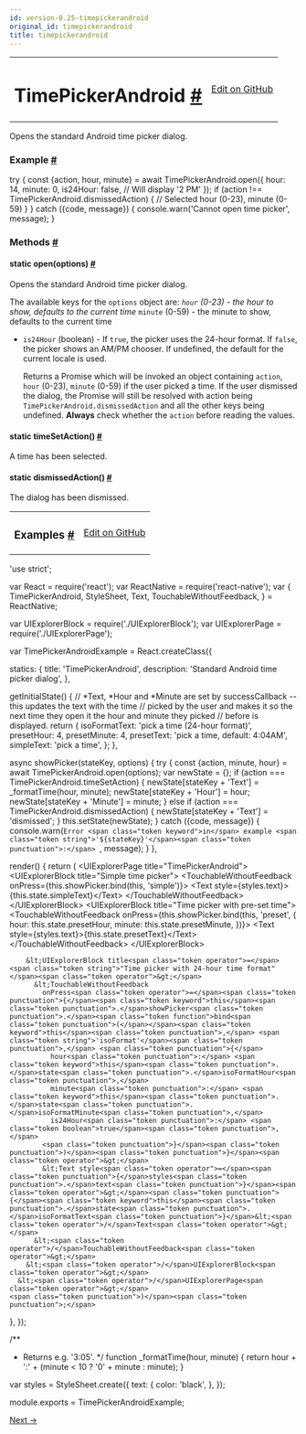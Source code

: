 ```yaml
---
id: version-0.25-timepickerandroid
original_id: timepickerandroid
title: timepickerandroid
---
```

<a id="content"></a><table width="100%"><tbody><tr><td><h1><a class="anchor" name="timepickerandroid"></a>TimePickerAndroid <a class="hash-link" href="docs/timepickerandroid.html#timepickerandroid">#</a></h1></td><td style="text-align:right;"><a target="_blank" href="https://github.com/facebook/react-native/blob/master/Libraries/Components/TimePickerAndroid/TimePickerAndroid.android.js">Edit on GitHub</a></td></tr></tbody></table><div><div><p>Opens the standard Android time picker dialog.</p><h3><a class="anchor" name="example"></a>Example <a class="hash-link" href="docs/timepickerandroid.html#example">#</a></h3><div class="prism language-javascript"><span class="token keyword">try</span> <span class="token punctuation">{</span>
  const <span class="token punctuation">{</span>action<span class="token punctuation">,</span> hour<span class="token punctuation">,</span> minute<span class="token punctuation">}</span> <span class="token operator">=</span> await TimePickerAndroid<span class="token punctuation">.</span><span class="token function">open<span class="token punctuation">(</span></span><span class="token punctuation">{</span>
    hour<span class="token punctuation">:</span> <span class="token number">14</span><span class="token punctuation">,</span>
    minute<span class="token punctuation">:</span> <span class="token number">0</span><span class="token punctuation">,</span>
    is24Hour<span class="token punctuation">:</span> <span class="token boolean">false</span><span class="token punctuation">,</span><span class="token comment" spellcheck="true"> // Will display '2 PM'
</span>  <span class="token punctuation">}</span><span class="token punctuation">)</span><span class="token punctuation">;</span>
  <span class="token keyword">if</span> <span class="token punctuation">(</span>action <span class="token operator">!</span><span class="token operator">==</span> TimePickerAndroid<span class="token punctuation">.</span>dismissedAction<span class="token punctuation">)</span> <span class="token punctuation">{</span>
   <span class="token comment" spellcheck="true"> // Selected hour (0-23), minute (0-59)
</span>  <span class="token punctuation">}</span>
<span class="token punctuation">}</span> <span class="token keyword">catch</span> <span class="token punctuation">(</span><span class="token punctuation">{</span>code<span class="token punctuation">,</span> message<span class="token punctuation">}</span><span class="token punctuation">)</span> <span class="token punctuation">{</span>
  console<span class="token punctuation">.</span><span class="token function">warn<span class="token punctuation">(</span></span><span class="token string">'Cannot open time picker'</span><span class="token punctuation">,</span> message<span class="token punctuation">)</span><span class="token punctuation">;</span>
<span class="token punctuation">}</span></div></div><span><h3><a class="anchor" name="methods"></a>Methods <a class="hash-link" href="docs/timepickerandroid.html#methods">#</a></h3><div class="props"><div class="prop"><h4 class="propTitle"><a class="anchor" name="open"></a><span class="propType">static </span>open<span class="propType">(options)</span> <a class="hash-link" href="docs/timepickerandroid.html#open">#</a></h4><div><p>Opens the standard Android time picker dialog.</p><p>The available keys for the <code>options</code> object are:
  <em> <code>hour</code> (0-23) - the hour to show, defaults to the current time
  </em> <code>minute</code> (0-59) - the minute to show, defaults to the current time
  * <code>is24Hour</code> (boolean) - If <code>true</code>, the picker uses the 24-hour format. If <code>false</code>,
    the picker shows an AM/PM chooser. If undefined, the default for the current locale
    is used.</p><p>Returns a Promise which will be invoked an object containing <code>action</code>, <code>hour</code> (0-23),
<code>minute</code> (0-59) if the user picked a time. If the user dismissed the dialog, the Promise will
still be resolved with action being <code>TimePickerAndroid.dismissedAction</code> and all the other keys
being undefined. <strong>Always</strong> check whether the <code>action</code> before reading the values.</p></div></div><div class="prop"><h4 class="propTitle"><a class="anchor" name="timesetaction"></a><span class="propType">static </span>timeSetAction<span class="propType">()</span> <a class="hash-link" href="docs/timepickerandroid.html#timesetaction">#</a></h4><div><p>A time has been selected.</p></div></div><div class="prop"><h4 class="propTitle"><a class="anchor" name="dismissedaction"></a><span class="propType">static </span>dismissedAction<span class="propType">()</span> <a class="hash-link" href="docs/timepickerandroid.html#dismissedaction">#</a></h4><div><p>The dialog has been dismissed.</p></div></div></div></span></div><div><table width="100%"><tbody><tr><td><h3><a class="anchor" name="examples"></a>Examples <a class="hash-link" href="docs/timepickerandroid.html#examples">#</a></h3></td><td style="text-align:right;"><a target="_blank" href="https://github.com/facebook/react-native/blob/master/Examples/UIExplorer/TimePickerAndroidExample.js">Edit on GitHub</a></td></tr></tbody></table><div class="prism language-javascript"><span class="token string">'use strict'</span><span class="token punctuation">;</span>

<span class="token keyword">var</span> React <span class="token operator">=</span> <span class="token function">require<span class="token punctuation">(</span></span><span class="token string">'react'</span><span class="token punctuation">)</span><span class="token punctuation">;</span>
<span class="token keyword">var</span> ReactNative <span class="token operator">=</span> <span class="token function">require<span class="token punctuation">(</span></span><span class="token string">'react-native'</span><span class="token punctuation">)</span><span class="token punctuation">;</span>
<span class="token keyword">var</span> <span class="token punctuation">{</span>
  TimePickerAndroid<span class="token punctuation">,</span>
  StyleSheet<span class="token punctuation">,</span>
  Text<span class="token punctuation">,</span>
  TouchableWithoutFeedback<span class="token punctuation">,</span>
<span class="token punctuation">}</span> <span class="token operator">=</span> ReactNative<span class="token punctuation">;</span>

<span class="token keyword">var</span> UIExplorerBlock <span class="token operator">=</span> <span class="token function">require<span class="token punctuation">(</span></span><span class="token string">'./UIExplorerBlock'</span><span class="token punctuation">)</span><span class="token punctuation">;</span>
<span class="token keyword">var</span> UIExplorerPage <span class="token operator">=</span> <span class="token function">require<span class="token punctuation">(</span></span><span class="token string">'./UIExplorerPage'</span><span class="token punctuation">)</span><span class="token punctuation">;</span>

<span class="token keyword">var</span> TimePickerAndroidExample <span class="token operator">=</span> React<span class="token punctuation">.</span><span class="token function">createClass<span class="token punctuation">(</span></span><span class="token punctuation">{</span>

  statics<span class="token punctuation">:</span> <span class="token punctuation">{</span>
    title<span class="token punctuation">:</span> <span class="token string">'TimePickerAndroid'</span><span class="token punctuation">,</span>
    description<span class="token punctuation">:</span> <span class="token string">'Standard Android time picker dialog'</span><span class="token punctuation">,</span>
  <span class="token punctuation">}</span><span class="token punctuation">,</span>

  <span class="token function">getInitialState<span class="token punctuation">(</span></span><span class="token punctuation">)</span> <span class="token punctuation">{</span>
   <span class="token comment" spellcheck="true"> // *Text, *Hour and *Minute are set by successCallback -- this updates the text with the time
</span>   <span class="token comment" spellcheck="true"> // picked by the user and makes it so the next time they open it the hour and minute they picked
</span>   <span class="token comment" spellcheck="true"> // before is displayed.
</span>    <span class="token keyword">return</span> <span class="token punctuation">{</span>
      isoFormatText<span class="token punctuation">:</span> <span class="token string">'pick a time (24-hour format)'</span><span class="token punctuation">,</span>
      presetHour<span class="token punctuation">:</span> <span class="token number">4</span><span class="token punctuation">,</span>
      presetMinute<span class="token punctuation">:</span> <span class="token number">4</span><span class="token punctuation">,</span>
      presetText<span class="token punctuation">:</span> <span class="token string">'pick a time, default: 4:04AM'</span><span class="token punctuation">,</span>
      simpleText<span class="token punctuation">:</span> <span class="token string">'pick a time'</span><span class="token punctuation">,</span>
    <span class="token punctuation">}</span><span class="token punctuation">;</span>
  <span class="token punctuation">}</span><span class="token punctuation">,</span>

  async <span class="token function">showPicker<span class="token punctuation">(</span></span>stateKey<span class="token punctuation">,</span> options<span class="token punctuation">)</span> <span class="token punctuation">{</span>
    <span class="token keyword">try</span> <span class="token punctuation">{</span>
      const <span class="token punctuation">{</span>action<span class="token punctuation">,</span> minute<span class="token punctuation">,</span> hour<span class="token punctuation">}</span> <span class="token operator">=</span> await TimePickerAndroid<span class="token punctuation">.</span><span class="token function">open<span class="token punctuation">(</span></span>options<span class="token punctuation">)</span><span class="token punctuation">;</span>
      <span class="token keyword">var</span> newState <span class="token operator">=</span> <span class="token punctuation">{</span><span class="token punctuation">}</span><span class="token punctuation">;</span>
      <span class="token keyword">if</span> <span class="token punctuation">(</span>action <span class="token operator">===</span> TimePickerAndroid<span class="token punctuation">.</span>timeSetAction<span class="token punctuation">)</span> <span class="token punctuation">{</span>
        newState<span class="token punctuation">[</span>stateKey <span class="token operator">+</span> <span class="token string">'Text'</span><span class="token punctuation">]</span> <span class="token operator">=</span> <span class="token function">_formatTime<span class="token punctuation">(</span></span>hour<span class="token punctuation">,</span> minute<span class="token punctuation">)</span><span class="token punctuation">;</span>
        newState<span class="token punctuation">[</span>stateKey <span class="token operator">+</span> <span class="token string">'Hour'</span><span class="token punctuation">]</span> <span class="token operator">=</span> hour<span class="token punctuation">;</span>
        newState<span class="token punctuation">[</span>stateKey <span class="token operator">+</span> <span class="token string">'Minute'</span><span class="token punctuation">]</span> <span class="token operator">=</span> minute<span class="token punctuation">;</span>
      <span class="token punctuation">}</span> <span class="token keyword">else</span> <span class="token keyword">if</span> <span class="token punctuation">(</span>action <span class="token operator">===</span> TimePickerAndroid<span class="token punctuation">.</span>dismissedAction<span class="token punctuation">)</span> <span class="token punctuation">{</span>
        newState<span class="token punctuation">[</span>stateKey <span class="token operator">+</span> <span class="token string">'Text'</span><span class="token punctuation">]</span> <span class="token operator">=</span> <span class="token string">'dismissed'</span><span class="token punctuation">;</span>
      <span class="token punctuation">}</span>
      <span class="token keyword">this</span><span class="token punctuation">.</span><span class="token function">setState<span class="token punctuation">(</span></span>newState<span class="token punctuation">)</span><span class="token punctuation">;</span>
    <span class="token punctuation">}</span> <span class="token keyword">catch</span> <span class="token punctuation">(</span><span class="token punctuation">{</span>code<span class="token punctuation">,</span> message<span class="token punctuation">}</span><span class="token punctuation">)</span> <span class="token punctuation">{</span>
      console<span class="token punctuation">.</span><span class="token function">warn<span class="token punctuation">(</span></span>`Error <span class="token keyword">in</span> example <span class="token string">'${stateKey}'</span><span class="token punctuation">:</span> `<span class="token punctuation">,</span> message<span class="token punctuation">)</span><span class="token punctuation">;</span>
    <span class="token punctuation">}</span>
  <span class="token punctuation">}</span><span class="token punctuation">,</span>

  <span class="token function">render<span class="token punctuation">(</span></span><span class="token punctuation">)</span> <span class="token punctuation">{</span>
    <span class="token keyword">return</span> <span class="token punctuation">(</span>
      &lt;UIExplorerPage title<span class="token operator">=</span><span class="token string">"TimePickerAndroid"</span><span class="token operator">&gt;</span>
        &lt;UIExplorerBlock title<span class="token operator">=</span><span class="token string">"Simple time picker"</span><span class="token operator">&gt;</span>
          &lt;TouchableWithoutFeedback
            onPress<span class="token operator">=</span><span class="token punctuation">{</span><span class="token keyword">this</span><span class="token punctuation">.</span>showPicker<span class="token punctuation">.</span><span class="token function">bind<span class="token punctuation">(</span></span><span class="token keyword">this</span><span class="token punctuation">,</span> <span class="token string">'simple'</span><span class="token punctuation">)</span><span class="token punctuation">}</span><span class="token operator">&gt;</span>
            &lt;Text style<span class="token operator">=</span><span class="token punctuation">{</span>styles<span class="token punctuation">.</span>text<span class="token punctuation">}</span><span class="token operator">&gt;</span><span class="token punctuation">{</span><span class="token keyword">this</span><span class="token punctuation">.</span>state<span class="token punctuation">.</span>simpleText<span class="token punctuation">}</span>&lt;<span class="token operator">/</span>Text<span class="token operator">&gt;</span>
          &lt;<span class="token operator">/</span>TouchableWithoutFeedback<span class="token operator">&gt;</span>
        &lt;<span class="token operator">/</span>UIExplorerBlock<span class="token operator">&gt;</span>
        &lt;UIExplorerBlock title<span class="token operator">=</span><span class="token string">"Time picker with pre-set time"</span><span class="token operator">&gt;</span>
          &lt;TouchableWithoutFeedback
            onPress<span class="token operator">=</span><span class="token punctuation">{</span><span class="token keyword">this</span><span class="token punctuation">.</span>showPicker<span class="token punctuation">.</span><span class="token function">bind<span class="token punctuation">(</span></span><span class="token keyword">this</span><span class="token punctuation">,</span> <span class="token string">'preset'</span><span class="token punctuation">,</span> <span class="token punctuation">{</span>
              hour<span class="token punctuation">:</span> <span class="token keyword">this</span><span class="token punctuation">.</span>state<span class="token punctuation">.</span>presetHour<span class="token punctuation">,</span>
              minute<span class="token punctuation">:</span> <span class="token keyword">this</span><span class="token punctuation">.</span>state<span class="token punctuation">.</span>presetMinute<span class="token punctuation">,</span>
            <span class="token punctuation">}</span><span class="token punctuation">)</span><span class="token punctuation">}</span><span class="token operator">&gt;</span>
            &lt;Text style<span class="token operator">=</span><span class="token punctuation">{</span>styles<span class="token punctuation">.</span>text<span class="token punctuation">}</span><span class="token operator">&gt;</span><span class="token punctuation">{</span><span class="token keyword">this</span><span class="token punctuation">.</span>state<span class="token punctuation">.</span>presetText<span class="token punctuation">}</span>&lt;<span class="token operator">/</span>Text<span class="token operator">&gt;</span>
          &lt;<span class="token operator">/</span>TouchableWithoutFeedback<span class="token operator">&gt;</span>
        &lt;<span class="token operator">/</span>UIExplorerBlock<span class="token operator">&gt;</span>

        &lt;UIExplorerBlock title<span class="token operator">=</span><span class="token string">"Time picker with 24-hour time format"</span><span class="token operator">&gt;</span>
          &lt;TouchableWithoutFeedback
            onPress<span class="token operator">=</span><span class="token punctuation">{</span><span class="token keyword">this</span><span class="token punctuation">.</span>showPicker<span class="token punctuation">.</span><span class="token function">bind<span class="token punctuation">(</span></span><span class="token keyword">this</span><span class="token punctuation">,</span> <span class="token string">'isoFormat'</span><span class="token punctuation">,</span> <span class="token punctuation">{</span>
              hour<span class="token punctuation">:</span> <span class="token keyword">this</span><span class="token punctuation">.</span>state<span class="token punctuation">.</span>isoFormatHour<span class="token punctuation">,</span>
              minute<span class="token punctuation">:</span> <span class="token keyword">this</span><span class="token punctuation">.</span>state<span class="token punctuation">.</span>isoFormatMinute<span class="token punctuation">,</span>
              is24Hour<span class="token punctuation">:</span> <span class="token boolean">true</span><span class="token punctuation">,</span>
            <span class="token punctuation">}</span><span class="token punctuation">)</span><span class="token punctuation">}</span><span class="token operator">&gt;</span>
            &lt;Text style<span class="token operator">=</span><span class="token punctuation">{</span>styles<span class="token punctuation">.</span>text<span class="token punctuation">}</span><span class="token operator">&gt;</span><span class="token punctuation">{</span><span class="token keyword">this</span><span class="token punctuation">.</span>state<span class="token punctuation">.</span>isoFormatText<span class="token punctuation">}</span>&lt;<span class="token operator">/</span>Text<span class="token operator">&gt;</span>
          &lt;<span class="token operator">/</span>TouchableWithoutFeedback<span class="token operator">&gt;</span>
        &lt;<span class="token operator">/</span>UIExplorerBlock<span class="token operator">&gt;</span>
      &lt;<span class="token operator">/</span>UIExplorerPage<span class="token operator">&gt;</span>
    <span class="token punctuation">)</span><span class="token punctuation">;</span>
  <span class="token punctuation">}</span><span class="token punctuation">,</span>
<span class="token punctuation">}</span><span class="token punctuation">)</span><span class="token punctuation">;</span>

<span class="token comment" spellcheck="true">/**
 * Returns e.g. '3:05'.
 */</span>
<span class="token keyword">function</span> <span class="token function">_formatTime<span class="token punctuation">(</span></span>hour<span class="token punctuation">,</span> minute<span class="token punctuation">)</span> <span class="token punctuation">{</span>
  <span class="token keyword">return</span> hour <span class="token operator">+</span> <span class="token string">':'</span> <span class="token operator">+</span> <span class="token punctuation">(</span>minute &lt; <span class="token number">10</span> <span class="token operator">?</span> <span class="token string">'0'</span> <span class="token operator">+</span> minute <span class="token punctuation">:</span> minute<span class="token punctuation">)</span><span class="token punctuation">;</span>
<span class="token punctuation">}</span>

<span class="token keyword">var</span> styles <span class="token operator">=</span> StyleSheet<span class="token punctuation">.</span><span class="token function">create<span class="token punctuation">(</span></span><span class="token punctuation">{</span>
  text<span class="token punctuation">:</span> <span class="token punctuation">{</span>
    color<span class="token punctuation">:</span> <span class="token string">'black'</span><span class="token punctuation">,</span>
  <span class="token punctuation">}</span><span class="token punctuation">,</span>
<span class="token punctuation">}</span><span class="token punctuation">)</span><span class="token punctuation">;</span>

module<span class="token punctuation">.</span>exports <span class="token operator">=</span> TimePickerAndroidExample<span class="token punctuation">;</span></div></div><div class="docs-prevnext"><a class="docs-next" href="docs/toastandroid.html#content">Next →</a></div>